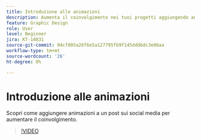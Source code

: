 ```yaml
---
title: Introduzione alle animazioni
description: Aumenta il coinvolgimento nei tuoi progetti aggiungendo animazioni
feature: Graphic Design
role: User
level: Beginner
jira: KT-14831
source-git-commit: 94cf805a26f6e5a127795fb9f145ddd6dc3e06aa
workflow-type: tm+mt
source-wordcount: '26'
ht-degree: 0%

---
```


# Introduzione alle animazioni

Scopri come aggiungere animazioni a un post sui social media per aumentare il coinvolgimento.

>[!VIDEO](https://video.tv.adobe.com/v/3426975?quality=12&learn=on&hidetitle=true)
